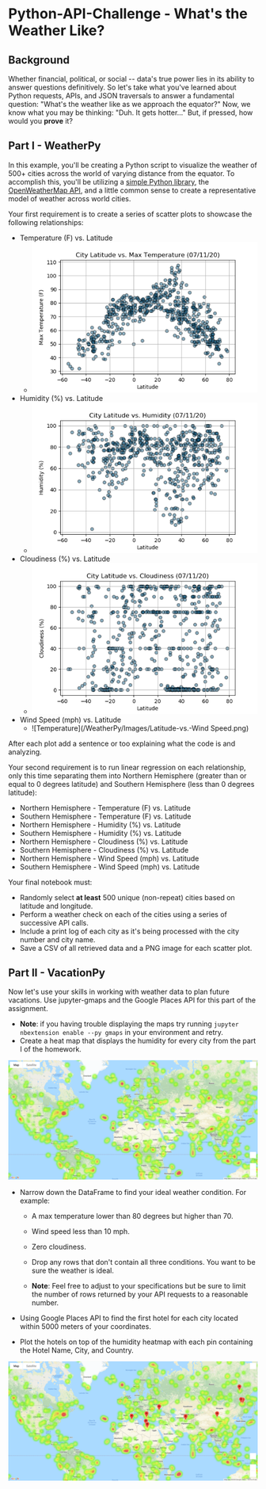 # Python-API-Challenge - What's the Weather Like?

## Background

Whether financial, political, or social -- data's true power lies in its ability to answer questions definitively. So let's take what you've learned about Python requests, APIs, and JSON traversals to answer a fundamental question: "What's the weather like as we approach the equator?"
Now, we know what you may be thinking: "Duh. It gets hotter..."
But, if pressed, how would you **prove** it?

## Part I - WeatherPy

In this example, you'll be creating a Python script to visualize the weather of 500+ cities across the world of varying distance from the equator. To accomplish this, you'll be utilizing a [simple Python library](https://pypi.python.org/pypi/citipy), the [OpenWeatherMap API](https://openweathermap.org/api), and a little common sense to create a representative model of weather across world cities.

Your first requirement is to create a series of scatter plots to showcase the following relationships:

* Temperature (F) vs. Latitude
	* ![Temperature](/WeatherPy/Images/Latitude-vs.-Max-Temperature.png)
* Humidity (%) vs. Latitude
	* ![Temperature](/WeatherPy/Images/Latitude-vs.-Humidity.png)
* Cloudiness (%) vs. Latitude
	* ![Temperature](/WeatherPy/Images/Latitude-vs.-Cloudiness.png)
* Wind Speed (mph) vs. Latitude
	* ![Temperature](/WeatherPy/Images/Latitude-vs.-Wind Speed.png)

After each plot add a sentence or too explaining what the code is and analyzing.

Your second requirement is to run linear regression on each relationship, only this time separating them into Northern Hemisphere (greater than or equal to 0 degrees latitude) and Southern Hemisphere (less than 0 degrees latitude):

* Northern Hemisphere - Temperature (F) vs. Latitude
* Southern Hemisphere - Temperature (F) vs. Latitude
* Northern Hemisphere - Humidity (%) vs. Latitude
* Southern Hemisphere - Humidity (%) vs. Latitude
* Northern Hemisphere - Cloudiness (%) vs. Latitude
* Southern Hemisphere - Cloudiness (%) vs. Latitude
* Northern Hemisphere - Wind Speed (mph) vs. Latitude
* Southern Hemisphere - Wind Speed (mph) vs. Latitude

Your final notebook must:

* Randomly select **at least** 500 unique (non-repeat) cities based on latitude and longitude.
* Perform a weather check on each of the cities using a series of successive API calls.
* Include a print log of each city as it's being processed with the city number and city name.
* Save a CSV of all retrieved data and a PNG image for each scatter plot.

## Part II - VacationPy


Now let's use your skills in working with weather data to plan future vacations. Use jupyter-gmaps and the Google Places API for this part of the assignment.

* **Note**: if you having trouble displaying the maps try running `jupyter nbextension enable --py gmaps` in your environment and retry.
* Create a heat map that displays the humidity for every city from the part I of the homework.

![Humidty](/VacationPy/Images/humidty.png)

* Narrow down the DataFrame to find your ideal weather condition. For example:

    * A max temperature lower than 80 degrees but higher than 70.


    * Wind speed less than 10 mph.


    * Zero cloudiness.


    * Drop any rows that don't contain all three conditions. You want to be sure the weather is ideal.


    * **Note**: Feel free to adjust to your specifications but be sure to limit the number of rows returned by your API requests to a reasonable number.

* Using Google Places API to find the first hotel for each city located within 5000 meters of your coordinates.

* Plot the hotels on top of the humidity heatmap with each pin containing the Hotel Name, City, and Country.

![Hotels](/VacationPy/Images/hotel.png)



